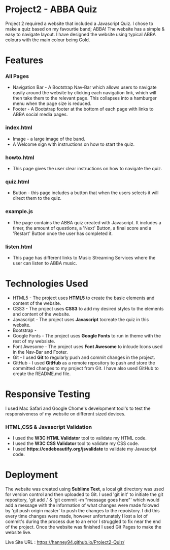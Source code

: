 # Project2 - ABBA Quiz
<p> Project 2 required a website that included a Javascript Quiz. I chose to make a quiz based on my favourtie band; ABBA! The website has a simple & easy to navigate layout. I have designed the website using typical ABBA colours with the main colour being Gold.</p>
<h1> Features </h1>
<h3> All Pages </h3>
<ul> 
<li> Navigation Bar - A Bootstrap Nav-Bar which allows users to navigate easily around the website by clicking each navigation link, which will then take them to the relevant page. This collapses into a hamburger menu when the page size is reduced.</li>
<li> Footer - A Bootstrap footer at the bottom of each page with links to ABBA social media pages. </li>
</ul>
<h3> index.html </h3>
<ul>
<li> Image - a large image of the band.
<li> A Welcome sign with instructions on how to start the quiz. </li>
</ul>
<h3> howto.html </h3>
<ul>
<li> This page gives the user clear instructions on how to navigate the quiz. </li>
</ul>
<h3> quiz.html </h3>
<ul>
<li> Button - this page includes a button that when the users selects it will direct them to the quiz. </li>
</ul>
<h3> example.js </h3>
<ul>
<li> The page contains the ABBA quiz created with Javascript. It includes a timer, the amount of questions, a 'Next' Button, a final score and a 'Restart' Button once the user has completed it. </li>
</ul>
<h3> listen.html</h3>
<ul>
<li> This page has different links to Music Streaming Services where the user can listen to ABBA music.</li>
</ul>

<h1>Technologies Used</h1>
<ul>
<li> HTML5 - The project uses <b>HTML5</b> to create the basic elements and content of the website.</li>
<li> CSS3 - The project uses <b>CSS3</b> to add my desired styles to the elements and content of the website.</li>
  <li> Javascript - The project uses <b>Javascript</b> tocreate the quiz in this website. </li>
  <li> Bootstrap - 
<li> Google Fonts - The project uses <b>Google Fonts</b> to run in theme with the rest of my websiste.</li>
<li> Font Awesome - The project uses <b>Font Awesome</b> to inlcude Icons used in the Nav-Bar and Footer. </li>
<li> Git - I used <b>Git</b> to regularly push and commit changes in the project.</li>
<li> GitHub - I used <b>GitHub</b> as a remote repository to push and store the committed changes to my project from Git. I have also used GitHub to create the README.md file.</li>
</ul>
<h1>Responsive Testing</h1>
I used Mac Safari and Google Chome's development tool's to test the responsiveness of my website on different sized devices.
<h3>HTML,CSS & Javascript Validation</h3>
<ul>
<li>I used the <b>W3C HTML Validator</b> tool to validate my HTML code.</li>
<li>I used the <b>W3C CSS Validator</b> tool to validate my CSS code.</li>
<li> I used <b>https://codebeautify.org/jsvalidate </b> to validate my Javascript code. </li>
</ul>
<h1> Deployment </h1>
<p> The website was created using <b>Sublime Text</b>, a local git directory was used for version control and then uploaded to Git. I used 'git init' to initiate the git repository, 'git add .' & 'git commit -m "message goes here"' which would add a message with the information of what changes were made folowed by 'git push origin master' to push the changes to the repoistory.  I did this every time changes were made, however unfortunately I lost a lot of commit's during the process due to an error I struggled to fix near the end of the project. Once the website was finished I used Git Pages to make the website live.</p>


Live Site URL : https://hanney94.github.io/Project2-Quiz/
